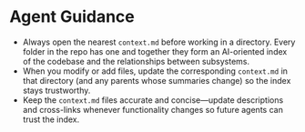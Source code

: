# Agent Guidance
- Always open the nearest `context.md` before working in a directory. Every folder in the repo has one and together they form an
  AI-oriented index of the codebase and the relationships between subsystems.
- When you modify or add files, update the corresponding `context.md` in that directory (and any parents whose summaries change)
  so the index stays trustworthy.
- Keep the `context.md` files accurate and concise—update descriptions and cross-links whenever functionality changes so future
  agents can trust the index.
